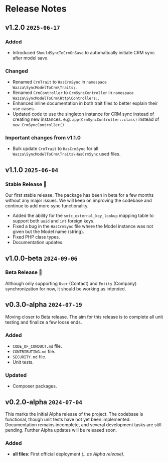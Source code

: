 # Release Notes

## v1.2.0 `2025-06-17`

### Added

- Introduced `ShouldSyncToCrmOnSave` to automatically initiate CRM sync after model save.

### Changed

- Renamed `CrmTrait` to `HasCrmSync` in `namespace Wazza\SyncModelToCrm\Traits;`.
- Renamed `CrmController` to `CrmSyncController` in `namespace Wazza\SyncModelToCrm\Http\Controllers;`.
- Enhanced inline documentation in both trait files to better explain their use cases.
- Updated code to use the singleton instance for CRM sync instead of creating new instances. e.g. `app(CrmSyncController::class)` instead of `new CrmSyncController()`

### Important changes from v1.1.0
- Bulk update `CrmTrait` to `HasCrmSync` for all `Wazza\SyncModelToCrm\Traits\HasCrmSync` used files.

## v1.1.0 `2025-06-04`

### Stable Release 🚀

Our first stable release. The package has been in beta for a few months without any major issues. We will keep on improving the codebase and continue to add more sync functionality.

- Added the ability for the `smtc_external_key_lookup` mapping table to support both `uuid` and `int` foreign keys.
- Fixed a bug in the `HasCrmSync` file where the Model instance was not given but the Model name (string).
- Fixed PHP class types.
- Documentation updates.

## v1.0.0-beta `2024-09-06`

### Beta Release 🥳

Although only supporting `User` (Contact) and `Entity` (Company) synchronization for now, it should be working as intended.

## v0.3.0-alpha `2024-07-19`

Moving closer to Beta release. The aim for this release is to complete all unit testing and finalize a few loose ends.

### Added

-   `CODE_OF_CONDUCT.md` file.
-   `CONTRIBUTING.md` file.
-   `SECURITY.md` file.
-   Unit tests.

### Updated

-   Composer packages.

## v0.2.0-alpha `2024-07-04`

This marks the initial Alpha release of the project. The codebase is functional, though unit tests have not yet been implemented. Documentation remains incomplete, and several development tasks are still pending. Further Alpha updates will be released soon.

### Added

-   **all files**: First official deployment _(...as Alpha release)_.
